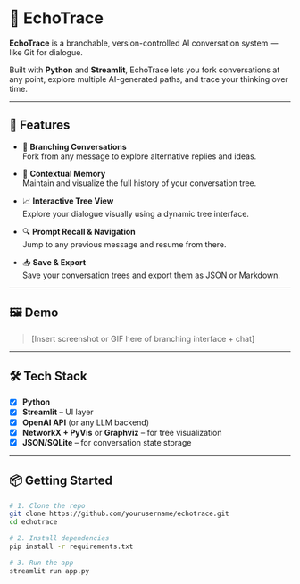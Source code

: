 # 🔁 EchoTrace

**EchoTrace** is a branchable, version-controlled AI conversation system — like Git for dialogue.

Built with **Python** and **Streamlit**, EchoTrace lets you fork conversations at any point, explore multiple AI-generated paths, and trace your thinking over time.

---

## 🚀 Features

- 🌳 **Branching Conversations**  
  Fork from any message to explore alternative replies and ideas.

- 🧠 **Contextual Memory**  
  Maintain and visualize the full history of your conversation tree.

- 📈 **Interactive Tree View**  
  Explore your dialogue visually using a dynamic tree interface.

- 🔍 **Prompt Recall & Navigation**  
  Jump to any previous message and resume from there.

- 📥 **Save & Export**  
  Save your conversation trees and export them as JSON or Markdown.

---

## 🖼️ Demo

> [Insert screenshot or GIF here of branching interface + chat]

---

## 🛠️ Tech Stack

- [x] **Python**
- [x] **Streamlit** – UI layer
- [x] **OpenAI API** (or any LLM backend)
- [x] **NetworkX + PyVis** or **Graphviz** – for tree visualization
- [x] **JSON/SQLite** – for conversation state storage

---

## 📦 Getting Started

```bash
# 1. Clone the repo
git clone https://github.com/yourusername/echotrace.git
cd echotrace

# 2. Install dependencies
pip install -r requirements.txt

# 3. Run the app
streamlit run app.py
```

